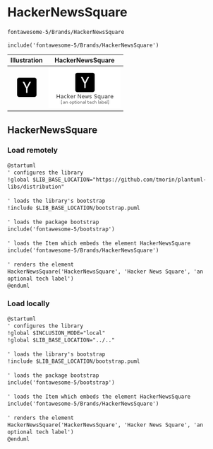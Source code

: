 # HackerNewsSquare


```text
fontawesome-5/Brands/HackerNewsSquare
```

```text
include('fontawesome-5/Brands/HackerNewsSquare')
```



| Illustration | HackerNewsSquare |
| :---: | :---: |
| ![illustration for Illustration](../../fontawesome-5/Brands/HackerNewsSquare.png) | ![illustration for HackerNewsSquare](../../fontawesome-5/Brands/HackerNewsSquare.Local.png) |




## HackerNewsSquare

### Load remotely
```plantuml
@startuml
' configures the library
!global $LIB_BASE_LOCATION="https://github.com/tmorin/plantuml-libs/distribution"

' loads the library's bootstrap
!include $LIB_BASE_LOCATION/bootstrap.puml

' loads the package bootstrap
include('fontawesome-5/bootstrap')

' loads the Item which embeds the element HackerNewsSquare
include('fontawesome-5/Brands/HackerNewsSquare')

' renders the element
HackerNewsSquare('HackerNewsSquare', 'Hacker News Square', 'an optional tech label')
@enduml
```

### Load locally
```plantuml
@startuml
' configures the library
!global $INCLUSION_MODE="local"
!global $LIB_BASE_LOCATION="../.."

' loads the library's bootstrap
!include $LIB_BASE_LOCATION/bootstrap.puml

' loads the package bootstrap
include('fontawesome-5/bootstrap')

' loads the Item which embeds the element HackerNewsSquare
include('fontawesome-5/Brands/HackerNewsSquare')

' renders the element
HackerNewsSquare('HackerNewsSquare', 'Hacker News Square', 'an optional tech label')
@enduml
```

